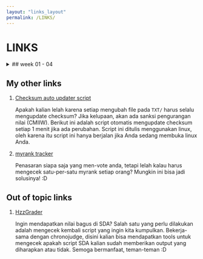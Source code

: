 ```yaml
---
layout: "links_layout"
permalink: /LINKS/
---
```



# LINKS



<details>
	<summary>
		## week 01 - 04
	</summary>

    1. [Tutorial Youtube Bash Script lengkap](https://www.youtube.com/watch?v=e7BufAVwDiM)

       Saya banyak banget belajar dari sini. Isinya sangat lengkap, mulai dari pengenalan cara membuat script bash, mendaftarkan variabel, pipe, sampai grep dan awk. Semuanya ada. Hanya dalam 3 jam kalian bisa menguasai semuanya dengan baik. Saya cukup yakin kalian bisa jago memahami bash jika menyimak video ini. Have a nice day!

    2. [File system implementations](https://www.youtube.com/watch?v=JoTIG_ElTyY)

       Mempelajari berbagai macam jenis-jenis implementasi pada file system serta komponen-komponennya. Mulai dari cara melacak apakah suatu block of file itu kosong atau tidak, manfaat inode, manfaat superblock, dll.

    3. [File allocation methods](https://www.geeksforgeeks.org/file-allocation-methods/)

       Artikel singkat mengenai file allocation methods

    4. [Paging vs segmenting](https://www.youtube.com/watch?v=p9yZNLeOj4s)

       Pengetahuan yang jauh lebih detil dan mendalam mengenai perbedaan antara paging dengan segmenting.  
    5. [Virtual memory, paging, dan segmenting](https://www.youtube.com/watch?v=qeOBEOBJREs)

       Sedikit penjelasan mengenai apa itu virtual memory, beserta metode-metode yang biasanya digunakan (paging ataupun segmenting)

    6. [Swapping](https://www.youtube.com/watch?v=Qt49Hzh_TDc)

       Saat pertama kali kita disuruh membuat OS pada virtualbox, kita disuruh mengalokasikan sebagian hard disk pada virtual OS untuk menyimpan swap file. Namun waktu itu kita tidak mengerti apa itu gunanya. Sekarang, setelah menonton video ini, kita menjadi tahu apa itu swapping dan apa itu swap file.

</details>



## My other links

1. [Checksum auto updater script](https://github.com/Hzz-Hzz/my_os212_useful_scripts/tree/main/automatic_checksum_updater)

   Apakah kalian lelah karena setiap mengubah file pada `TXT/` harus selalu mengupdate checksum? Jika kelupaan, akan ada sanksi pengurangan nilai (CMIIW). Berikut ini adalah script otomatis mengupdate checksum setiap 1 menit jika ada perubahan. Script ini ditulis menggunakan linux, oleh karena itu script ini hanya berjalan jika Anda sedang membuka linux Anda.

2. [myrank tracker](https://github.com/Hzz-Hzz/my_os212_useful_scripts/tree/main/rank_tracker)

   Penasaran siapa saja yang men-vote anda, tetapi lelah kalau harus mengecek satu-per-satu myrank setiap orang? Mungkin ini bisa jadi solusinya! :D


## Out of topic links


1. [HzzGrader](https://github.com/Hzzkygcs/SDA)

	Ingin mendapatkan nilai bagus di SDA? Salah satu yang perlu dilakukan adalah mengecek kembali script yang ingin kita kumpulkan. Bekerja-sama dengan chronojudge, disini kalian bisa mendapatkan tools untuk mengecek apakah script SDA kalian sudah memberikan output yang diharapkan atau tidak. Semoga bermanfaat, teman-teman :D